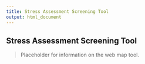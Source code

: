 ```yaml
---
title: Stress Assessment Screening Tool
output: html_document
---
```





## Stress Assessment Screening Tool

> Placeholder for information on the web map tool.